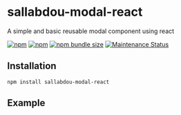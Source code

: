 # sallabdou-modal-react

A simple and basic reusable modal component using react

<a href="https://www.npmjs.com/package/sallabdou-modal-react"><img alt="npm" src="https://img.shields.io/npm/dw/sallabdou-modal-react"></a>
<a href="https://www.npmjs.com/package/sallabdou-modal-react"><img alt="npm" src="https://img.shields.io/npm/v/sallabdou-modal-react"></a>
<a href="https://www.npmjs.com/package/sallabdou-modal-react"><img alt="npm bundle size" src="https://img.shields.io/bundlephobia/minzip/sallabdou-modal-react"></a>
<a href="https://www.npmjs.com/package/sallabdou-modal-react">
<img alt="Maintenance Status" src="https://img.shields.io/badge/maintenance-active-green.svg" />
</a>

## Installation

```
npm install sallabdou-modal-react
```

## Example